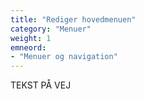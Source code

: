 ```yaml
---
title: "Rediger hovedmenuen"
category: "Menuer"
weight: 1
emneord:
- "Menuer og navigation"
---
```


TEKST PÅ VEJ